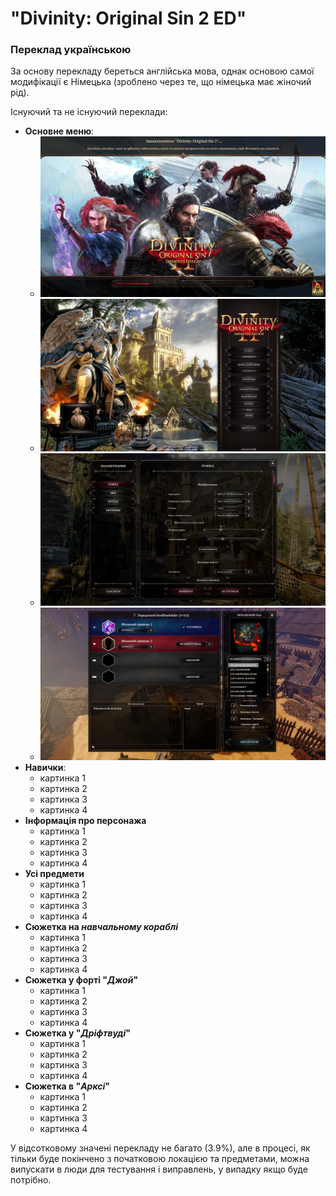 # "**Divinity: Original Sin 2 ED**"
### Переклад українською

За основу перекладу береться англійська мова, однак основою самої модифікації є Німецька (зроблено через те, що німецька має жіночий рід).

Існуючий та не існуючий переклади:
- **Основне меню**:
    - ![картинка 1](https://github.com/DevilDarkSider/divinity_orginal_sin_2_ua_traslation/blob/main/Repos%20resources/Menu_interface/Menu_1.jpg)
    - ![картинка 2](https://github.com/DevilDarkSider/divinity_orginal_sin_2_ua_traslation/blob/main/Repos%20resources/Menu_interface/Menu_2.jpg)
    - ![картинка 3](https://github.com/DevilDarkSider/divinity_orginal_sin_2_ua_traslation/blob/main/Repos%20resources/Menu_interface/Menu_3.jpg)
    - ![картинка 4](https://github.com/DevilDarkSider/divinity_orginal_sin_2_ua_traslation/blob/main/Repos%20resources/Menu_interface/Menu_4.jpg)
- **Навички**:
    - картинка 1
    - картинка 2
    - картинка 3
    - картинка 4
- **Інформація про персонажа**
    - картинка 1
    - картинка 2
    - картинка 3
    - картинка 4
- **Усі предмети**
    - картинка 1
    - картинка 2
    - картинка 3
    - картинка 4
- **Сюжетка на _навчальному кораблі_**
    - картинка 1
    - картинка 2
    - картинка 3
    - картинка 4
- **Сюжетка у форті "_Джой_"**
    - картинка 1
    - картинка 2
    - картинка 3
    - картинка 4
- **Сюжетка у "_Дріфтвуді_"**
    - картинка 1
    - картинка 2
    - картинка 3
    - картинка 4
- **Сюжетка в "_Арксі_"**
    - картинка 1
    - картинка 2
    - картинка 3
    - картинка 4

У відсотковому значені перекладу не багато (3.9%), але в процесі, як тільки буде покінчено з початковою локацією та предметами, можна випускати в люди для тестування і виправлень, у випадку якщо буде потрібно.
